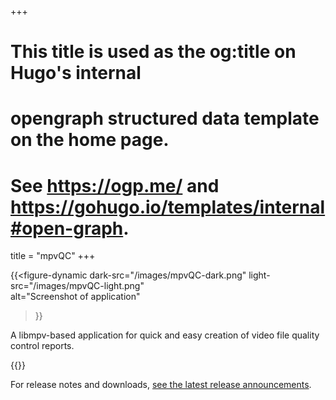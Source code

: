 +++
# This title is used as the og:title on Hugo's internal
# opengraph structured data template on the home page.
# See https://ogp.me/ and https://gohugo.io/templates/internal#open-graph.
title = "mpvQC"
+++

{{<figure-dynamic
    dark-src="/images/mpvQC-dark.png" 
    light-src="/images/mpvQC-light.png"  
    alt="Screenshot of application"
>}}

A libmpv-based application for quick and easy creation of video file quality control reports.

{{<install-instructions>}}

For release notes and downloads,
[see the latest release announcements](https://github.com/mpvqc/mpvQC/releases).
